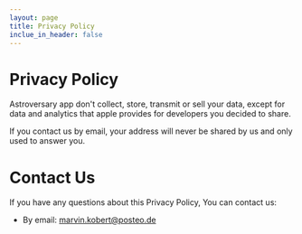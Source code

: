 ```yaml
---
layout: page
title: Privacy Policy
inclue_in_header: false
---
```


# Privacy Policy
Astroversary app don't collect, store, transmit or sell your data, except for data and analytics that apple provides for developers you decided to share.

If you contact us by email, your address will never be shared by us and only used to answer you.

# Contact Us
If you have any questions about this Privacy Policy, You can contact us:
- By email: marvin.kobert@posteo.de
